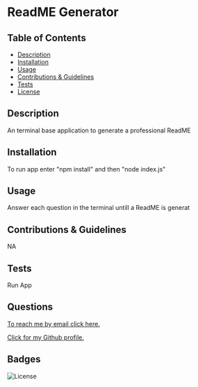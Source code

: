 
  
  # ReadME Generator

  ## Table of Contents
  - [Description](#appDescription)
  - [Installation](#installation)
  - [Usage](#useDescription)
  - [Contributions & Guidelines](#contributorGuidelines)
  - [Tests](#testing)
  - [License](#license)


  ## Description 

  An terminal base application to generate a professional ReadME 


  ## Installation 

  To run app enter "npm install" and then "node index.js" 


  ## Usage 

  Answer each question in the terminal untill a ReadME is generat 


  ## Contributions & Guidelines 

  NA 


  ## Tests 

  Run App 


  ## Questions 

  [To reach me by email click here.](mailto:michaelaramos182@gmail.com.com) 

  [Click for my Github profile.](https://github.com/MichaelR432) 


  ## Badges 

  
  ![License](https://img.shields.io/badge/license-unlicense-blue.svg) 

